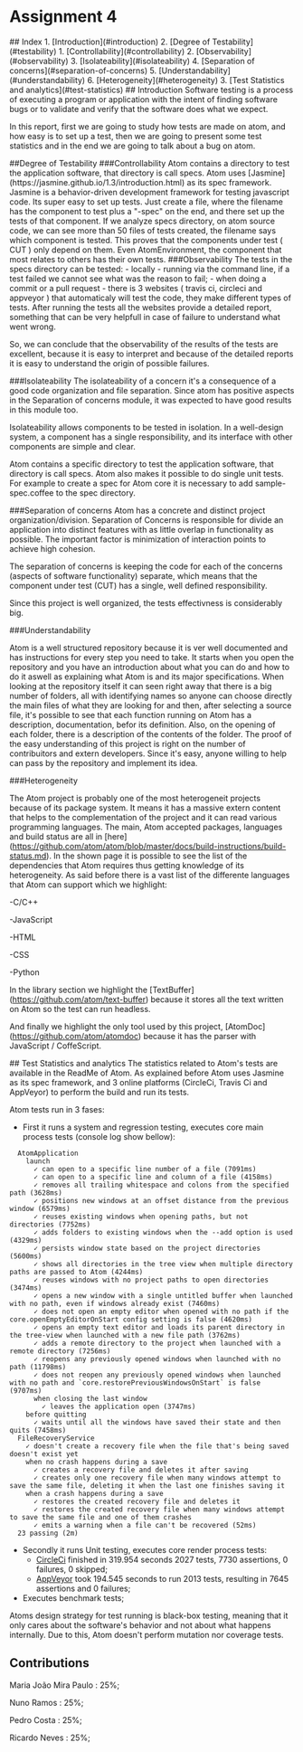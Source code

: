 # Assignment 4

<a name="index"/>
## Index
1. [Introduction](#introduction)
2. [Degree of Testability](#testability)
  1. [Controllability](#controllability)
  2. [Observability](#observability)
  3. [Isolateability](#isolateability)
  4. [Separation of concerns](#separation-of-concerns)
  5. [Understandability](#understandability)
  6. [Heterogeneity](#heterogeneity)
3. [Test Statistics and analytics](#test-statistics)

<a name="introduction"/>
## Introduction
Software testing is a process of executing a program or application with the intent of finding software bugs or to validate and verify that the software does what we expect.

In this report, first we are going to study how tests are made on atom, and how easy is to set up a test, then we are going to present some test statistics and in the end we are going to talk about a bug on atom.

<a name="testability"/>
##Degree of Testability

<a name="controllability"/>
###Controllability
Atom contains a directory to test the application software, that directory is call specs. Atom uses [Jasmine](https://jasmine.github.io/1.3/introduction.html) as its spec framework. Jasmine is a behavior-driven development framework for testing javascript code. Its super easy to set up tests. Just create a file, where the filename has the component to test plus a "-spec" on the end, and there set up the tests of that component. If we analyze specs directory, on atom source code, we can see more than 50 files of tests created, the filename says which component is tested. This proves that the components under test ( CUT ) only depend on them. Even AtomEnvironment, the component that most relates to others has their own tests.

<a name="observability"/>
###Observability
The tests in the specs directory can be tested:
  - locally - running via the command line, if a test failed we cannot see what was the reason to fail;
  - when doing a commit or a pull request - there is 3 websites ( travis ci, circleci and appveyor ) that automaticaly will test the code, they make different types of tests. After running the tests all the websites provide a detailed report, something that can be very helpfull in case of failure to understand what went wrong.

So, we can conclude that the observability of the results of the tests are excellent, because it is easy to interpret and because of the detailed reports it is easy to understand the origin of possible failures.

<a name="isolateability"/>
###Isolateability
The isolateability of a concern it's a consequence of a good code organization and file separation. Since atom has positive aspects in the Separation of concerns module, it was expected to have good results in this module too.

Isolateability allows components to be tested in isolation. In a well-design system, a component has a single responsibility, and its interface with other components are simple and clear.

Atom contains a specific directory to test the application software, that directory is call specs. Atom also makes it possible to do single unit tests. For example to create a spec for Atom core it is necessary to add sample-spec.coffee to the spec directory.

<a name="separation-of-concerns"/>
###Separation of concerns
Atom has a concrete and distinct project organization/division. Separation of Concerns is responsible for divide an application into distinct features with as little overlap in functionality as possible. The important factor is minimization of interaction points to achieve high cohesion.

The separation of concerns is keeping the code for each of the concerns (aspects of software functionality) separate, which means that the component under test (CUT) has a single, well defined responsibility.

Since this project is well organized, the tests effectivness is considerably big.

<a name="understandability"/>
###Understandability

Atom is a well structured repository because it is ver well documented and has instructions for every step you need to take. It starts when you open the repository and you have an introduction about what you can do and how to do it aswell as explaining what Atom is and its major specifications.
When looking at the repository itself it can seen right away that there is a big number of folders, all with identifying names so anyone can choose directly the main files of what they are looking for and then, after selecting a source file, it's possible to see that each function running on Atom has a description, documentation, befor its definition. Also, on the opening of each folder, there is a description of the contents of the folder.
The proof of the easy understanding of this project is right on the number of contribuitors and extern developers. Since it's easy, anyone willing to help can pass by the repository and implement its idea.

<a name="heterogeneity"/>
###Heterogeneity

The Atom project is probably one of the most heterogeneit projects because of its package system. It means it has a massive extern content that helps to the complementation of the project and it can read various programming languages.
The main, Atom accepted packages, languages and build status are all in [here] (https://github.com/atom/atom/blob/master/docs/build-instructions/build-status.md).
In the shown page it is possible to see the list of the dependencies that Atom requires thus getting knowledge of its heterogeneity. As said before there is a vast list of the differente languages that Atom can support which we highlight:

-C/C++

-JavaScript

-HTML

-CSS

-Python

In the library section we highlight the [TextBuffer] (https://github.com/atom/text-buffer) because it stores all the text written on Atom so the test can run headless.

And finally we highlight the only tool used by this project, [AtomDoc] (https://github.com/atom/atomdoc) because it has the parser with JavaScript / CoffeScript.

<a name="test-statistics"/>
## Test Statistics and analytics
The statistics related to Atom's tests are available in the ReadMe of Atom. As explained before Atom uses Jasmine as its spec framework, and 3 online platforms (CircleCi, Travis Ci and AppVeyor) to perform the build and run its tests.

Atom tests run in 3 fases:
- First it runs a system and regression testing, executes core main process tests (console log show bellow):
```
  AtomApplication
    launch
      ✓ can open to a specific line number of a file (7091ms)
      ✓ can open to a specific line and column of a file (4158ms)
      ✓ removes all trailing whitespace and colons from the specified path (3628ms)
      ✓ positions new windows at an offset distance from the previous window (6579ms)
      ✓ reuses existing windows when opening paths, but not directories (7752ms)
      ✓ adds folders to existing windows when the --add option is used (4329ms)
      ✓ persists window state based on the project directories (5600ms)
      ✓ shows all directories in the tree view when multiple directory paths are passed to Atom (4244ms)
      ✓ reuses windows with no project paths to open directories (3474ms)
      ✓ opens a new window with a single untitled buffer when launched with no path, even if windows already exist (7460ms)
      ✓ does not open an empty editor when opened with no path if the core.openEmptyEditorOnStart config setting is false (4620ms)
      ✓ opens an empty text editor and loads its parent directory in the tree-view when launched with a new file path (3762ms)
      ✓ adds a remote directory to the project when launched with a remote directory (7256ms)
      ✓ reopens any previously opened windows when launched with no path (11798ms)
      ✓ does not reopen any previously opened windows when launched with no path and `core.restorePreviousWindowsOnStart` is false (9707ms)
      when closing the last window
        ✓ leaves the application open (3747ms)
    before quitting
      ✓ waits until all the windows have saved their state and then quits (7458ms)
  FileRecoveryService
    ✓ doesn't create a recovery file when the file that's being saved doesn't exist yet
    when no crash happens during a save
      ✓ creates a recovery file and deletes it after saving
      ✓ creates only one recovery file when many windows attempt to save the same file, deleting it when the last one finishes saving it
    when a crash happens during a save
      ✓ restores the created recovery file and deletes it
      ✓ restores the created recovery file when many windows attempt to save the same file and one of them crashes
      ✓ emits a warning when a file can't be recovered (52ms)
  23 passing (2m)
  ```

- Secondly it runs Unit testing, executes core render process tests:
  - [CircleCi](https://circleci.com/gh/atom/atom/2092#tests/containers/0) finished in 319.954 seconds 2027 tests, 7730 assertions, 0 failures, 0 skipped;
  - [AppVeyor](https://ci.appveyor.com/project/Atom/atom/build/job/2y4kak3pr4npq0cg) took 194.545 seconds to run 2013 tests, resulting in 7645 assertions and 0 failures;
- Executes benchmark tests;

Atoms design strategy for test running is black-box testing, meaning that it only cares about the software's behavior and not about what happens internally. Due to this, Atom doesn't perform mutation nor coverage tests.

## Contributions

  Maria João Mira Paulo : 25%;

  Nuno Ramos : 25%;

  Pedro Costa : 25%;

  Ricardo Neves : 25%;
